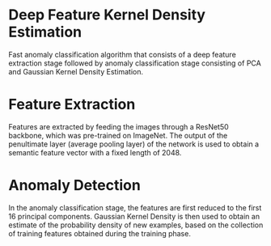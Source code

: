 # Deep Feature Kernel Density Estimation

Fast anomaly classification algorithm that consists of a deep feature extraction stage followed by anomaly classification stage consisting of PCA and Gaussian Kernel Density Estimation.

# Feature Extraction
Features are extracted by feeding the images through a ResNet50 backbone, which was pre-trained on ImageNet. The output of the penultimate layer (average pooling layer) of the network is used to obtain a semantic feature vector with a fixed length of 2048.

# Anomaly Detection
In the anomaly classification stage, the features are first reduced to the first 16 principal components. Gaussian Kernel Density is then used to obtain an estimate of the probability density of new examples, based on the collection of training features obtained during the training phase.

